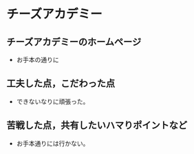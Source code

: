 # チーズアカデミー

## チーズアカデミーのホームページ

- お手本の通りに

## 工夫した点，こだわった点

- できないなりに頑張った。

## 苦戦した点，共有したいハマりポイントなど

- お手本通りには行かない。